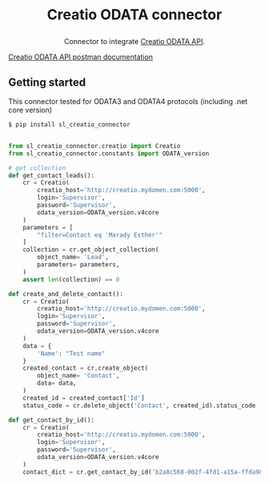 # <p align="center">Creatio ODATA connector</p>
<p align="center">Connector to integrate <a href="https://academy.creatio.com/docs/developer/integrations_and_api/data_services/odata/overview">Creatio ODATA API</a>.</p>
<p><a href="https://documenter.getpostman.com/view/10204500/SztHX5Qb">Creatio ODATA API postman documentation</a></p>

## Getting started

This connector tested for ODATA3 and ODATA4 protocols (including .net core version)

```bash
$ pip install sl_creatio_connector
```

```python

from sl_creatio_connector.creatio import Creatio
from sl_creatio_connector.constants import ODATA_version

# get collection
def get_contact_leads():
    cr = Creatio(
        creatio_host='http://creatio.mydomen.com:5000',
        login='Supervisor',
        password='Supervisor',
        odata_version=ODATA_version.v4core
    )
    parameters = [
        "filter=Contact eq 'Marady Esther'"
    ]
    collection = cr.get_object_collection(
        object_name= 'Lead',
        parameters= parameters,
    )
    assert len(collection) == 0

def create_and_delete_contact():
    cr = Creatio(
        creatio_host='http://creatio.mydomen.com:5000',
        login='Supervisor',
        password='Supervisor',
        odata_version=ODATA_version.v4core
    )
    data = {
        'Name': "Test name"
    }
    created_contact = cr.create_object(
        object_name= 'Contact',
        data= data,
    )
    created_id = created_contact['Id']
    status_code = cr.delete_object('Contact', created_id).status_code

def get_contact_by_id():
    cr = Creatio(
        creatio_host='http://creatio.mydomen.com:5000',
        login='Supervisor',
        password='Supervisor',
        odata_version=ODATA_version.v4core
    )
    contact_dict = cr.get_contact_by_id('b2a8c568-002f-4fd1-a15a-ffda98f5f63b')
```


